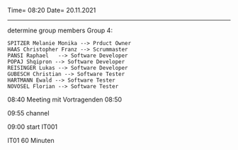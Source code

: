 Time= 08:20
Date= 20.11.2021

-----------------------
determine group members Group 4:

    SPITZER Melanie Monika --> Prduct Owner
    HAAS Christopher Franz --> Scrummaster
    PANSI Raphael   --> Software Developer
    POPAJ Shqipron --> Software Developer
    REISINGER Lukas --> Software Developer
    GUBESCH Christian --> Software Tester
    HARTMANN Ewald --> Software Tester
    NOVOSEL Florian --> Software Tester











08:40
Meeting mit Vortragenden
08:50



09:55 channel

09:00 start IT001

IT01 60 Minuten